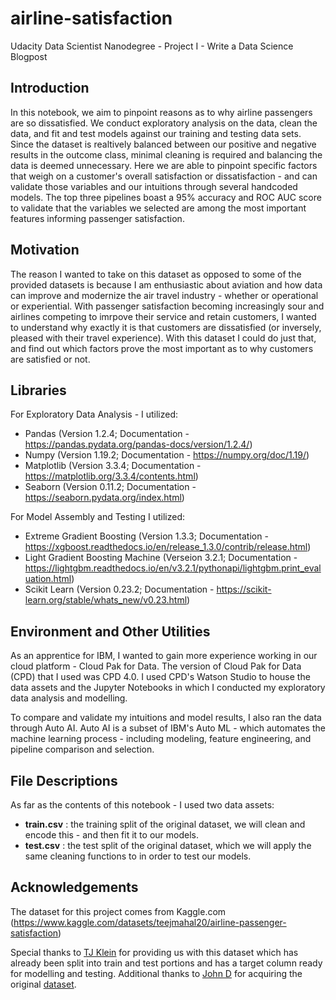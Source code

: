 # airline-satisfaction
Udacity Data Scientist Nanodegree - Project I - Write a Data Science Blogpost

## Introduction
In this notebook, we aim to pinpoint reasons as to why airline passengers are so dissatisfied. We conduct exploratory analysis on the data, clean the data, and fit and test models against our training and testing data sets. Since the dataset is realtively balanced between our positive and negative results in the outcome class, minimal cleaning is required and balancing the data is deemed unnecessary. Here we are able to pinpoint specific factors that weigh on a customer's overall satisfaction or dissatisfaction - and can validate those variables and our intuitions through several handcoded models. The top three pipelines boast a 95% accuracy and ROC AUC score to validate that the variables we selected are among the most important features informing passenger satisfaction.

## Motivation
The reason I wanted to take on this dataset as opposed to some of the provided datasets is because I am enthusiastic about aviation and how data can improve and modernize the air travel industry - whether or operational or experiential. With passenger satisfaction becoming increasingly sour and airlines competing to imrpove their service and retain customers, I wanted to understand why exactly it is that customers are dissatisfied (or inversely, pleased with their travel experience). With this dataset I could do just that, and find out which factors prove the most important as to why customers are satisfied or not.

## Libraries
For Exploratory Data Analysis - I utilized:
- Pandas (Version 1.2.4; Documentation - https://pandas.pydata.org/pandas-docs/version/1.2.4/)
- Numpy (Version 1.19.2; Documentation - https://numpy.org/doc/1.19/)
- Matplotlib (Version 3.3.4; Documentation - https://matplotlib.org/3.3.4/contents.html)
- Seaborn (Version 0.11.2; Documentation - https://seaborn.pydata.org/index.html)

For Model Assembly and Testing I utilized:
- Extreme Gradient Boosting (Version 1.3.3; Documentation - https://xgboost.readthedocs.io/en/release_1.3.0/contrib/release.html)
- Light Gradient Boosting Machine (Verseion 3.2.1; Documentation -https://lightgbm.readthedocs.io/en/v3.2.1/pythonapi/lightgbm.print_evaluation.html)
- Scikit Learn (Version 0.23.2; Documentation - https://scikit-learn.org/stable/whats_new/v0.23.html) 

## Environment and Other Utilities
As an apprentice for IBM, I wanted to gain more experience working in our cloud platform - Cloud Pak for Data. The version of Cloud Pak for Data (CPD) that I used was CPD 4.0. I used CPD's Watson Studio to house the data assets and the Jupyter Notebooks in which I conducted my exploratory data analysis and modelling.

To compare and validate my intuitions and model results, I also ran the data through Auto AI. Auto AI is a subset of IBM's Auto ML - which automates the machine learning process - including modeling, feature engineering, and pipeline comparison and selection. 

## File Descriptions
As far as the contents of this notebook - I used two data assets:
- **train.csv** : the training split of the original dataset, we will clean and encode this - and then fit it to our models.
- **test.csv** : the test split of the original dataset, which we will apply the same cleaning functions to in order to test our models.

## Acknowledgements
The dataset for this project comes from Kaggle.com (https://www.kaggle.com/datasets/teejmahal20/airline-passenger-satisfaction)

Special thanks to [TJ Klein](https://www.kaggle.com/teejmahal20) for providing us with this dataset which has already been split into train and test portions and has a target column ready for modelling and testing. Additional thanks to [John D](https://www.kaggle.com/johndddddd) for acquiring the original [dataset](https://www.kaggle.com/datasets/johndddddd/customer-satisfaction).